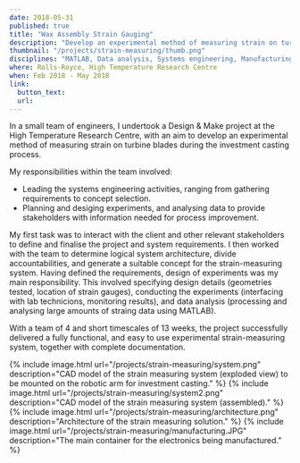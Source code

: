 ```yaml
---
date: 2018-05-31
published: true
title: "Wax Assembly Strain Gauging"
description: "Develop an experimental method of measuring strain on turbine blades during investment casting manufacturing process"
thumbnail: "/projects/strain-measuring/thumb.png"
disciplines: "MATLAB, Data analysis, Systems engineering, Manufacturing,"
where: Rolls-Royce, High Temperature Research Centre
when: Feb 2018 - May 2018
link:
  button_text:
  url:
---
```


In a small team of engineers, I undertook a Design & Make project at the High Temperature Research Centre, with an aim to develop an experimental method of measuring strain on turbine blades during the investment casting process.

My responsibilities within the team involved:
* Leading the systems engineering activities, ranging from gathering requirements to concept selection.
* Planning and desiging experiments, and analysing data to provide stakeholders with information needed for process improvement.

My first task was to interact with the client and other relevant stakeholders to define and finalise the project and system requirements. I then worked with the team to determine logical system architecture, divide accountabilities, and generate a suitable concept for the strain-measuring system. Having defined the requirements, design of experiments was my main responsibility. This involved specifying design details (geometries tested, location of strain gauges), conducting the experiments (interfacing with lab technicions, monitoring results), and data analysis (processing and analysing large amounts of straing data using MATLAB).

With a team of 4 and short timescales of 13 weeks, the project successfully delivered a fully functional, and easy to use experimental strain-measuring system, together with complete documentation.

{% include image.html url="/projects/strain-measuring/system.png" description="CAD model of the strain measuring system (exploded view) to be mounted on the robotic arm for investment casting." %}
{% include image.html url="/projects/strain-measuring/system2.png" description="CAD model of the strain measuring system (assembled)." %}
{% include image.html url="/projects/strain-measuring/architecture.png" description="Architecture of the strain measuring solution." %}
{% include image.html url="/projects/strain-measuring/manufacturing.JPG" description="The main container for the electronics being manufactured." %}
